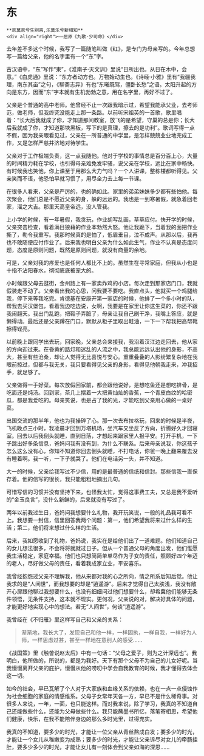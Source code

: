 # 东

``` admonish note
**悲莫悲兮生别离,乐莫乐兮新相知**       
<div align="right">——屈原《九歌·少司命》</div>
```

去年差不多这个时候，我写了一篇随笔叫做《红》，是专门为母亲写的。今年总想写一篇给父亲，他的名字里有一个“东”字。

古汉语中，“东”写作“東”，《淮南子·天文训》里说“日所出也。从日在木中，会意。”《白虎通》里说：“东方者动方也。万物始动生也。《诗经·小雅》里有“我疆我理，南东其亩”之句，《聊斋志异》有也“东曦既驾，僵卧长愁”之语。太阳升起的方向是东方，因而“东”字本就有生机勃勃之意，用在名字里，再好不过了。

父亲是个普通的高中老师。他曾经不止一次跟我暗示过，希望我能承父业，去考师范，做老师，但我终究没能走上那一条路。以前听宋祖英的一首歌，歌里唱着：“长大后我就成了你，才知道那间教室，放飞的是希望，守巢的总是你；长大后我就成了你，才知道那块黑板，写下的是真理，擦去的是功利”。歌词写得一点不假，因为我亲眼看见过，父亲在一所普通的中学里，是怎样兢兢业业地完成工作，又是怎样严慈并济地对待学生。

父亲对于工作极端负责，这一点我随他。他对于学校的事情总是百分百上心，大量的时间精力耗在学校，也引得母亲难免发牢骚，说父亲在学校，远比在家中畅快。有时候我也笑他，你上课至于用那么大力气吗？一个人讲课，整栋楼都听得见。父亲笑而不语，他恐怕早就习惯了，用尽全力去上每一节课。

在很多人看来，父亲是严厉的，也的确如此。家里的弟弟妹妹多少都有些怕他。每次聚会，他们总是不愿近父亲的身，躲的远远的。我也是一到寒暑假，就急着回老家，溜之大吉。那里天高皇帝远，没人管我。

上小学的时候，有一年暑假，我贪玩，作业胡写乱画，草草应付。快开学的时候，父亲突击检查，看着满目狼藉的作业本勃然大怒。他让我跪下，当着我的面把作业撕了，勒令我重写。我那时候真的是怕了，低眉垂目，泣不成声。从那以后，我再也不敢随便应付作业了。后来我也明白父亲为什么如此生气，作业不认真是态度问题，态度是原则问题，既然是原则问题，就没有商量的余地。

可是，父亲对我的疼爱也是任何人都比不上的。虽然生在寻常家庭，但我从小也是十指不沾阳春水，彻彻底底被宠大的。

小时候跟父母去逛街，金州路上有一家卖炸鸡的小店。每次走到那家店门口，我就假装走不动了。父亲看出我的心思，问我要不要吃。我直点头，他就买一个鸡腿给我，停下来等我吃完。肯德基在安康开第一家店的时候，他排了一个多小时的队，帮我去买汉堡包，看着我边吃边说，女啊，我要是在家里让你这生菜的，你还不跟我闹翻天。我出门乱跑，把鞋子弄脏了，母亲让我自己刷干净，我嘴上答应，就是懒得动。最后还是父亲蹲在门口，默默从柜子里取出鞋油，一下一下帮我把高帮靴擦得锃亮。

以前晚上跟同学出去玩，回家晚，父亲总会来接我，我沿着汉江边走回去，他从家的方向迎过来。在昏黄的路灯和迷乱的人流之中，我总能远远认出他的身影，不高大，甚至有些沧桑，却让人觉得无比喜悦与安心。重重叠叠的人影纷繁复杂地在我眼前掠过，但都与我无关，我只要看得见父亲的身影，看得见他朝我走来，冲我招手，就足够了。

父亲做得一手好菜。每次放假回家前，都会跟他说好，是想吃鱼还是想吃排骨，是吃面还是炖汤。回到家，茶几上摆着一大把黄灿灿的香蕉，一个青皮白纹的哈密瓜，都是我爱吃的。母亲笑说，也是占了我的光，才能吃到父亲用心做的一桌好菜。

出国交流的那半年，他也为我操碎了心。那一次去布拉格玩，回来的时候是半夜，飞机晚点三小时，我凌晨才回到万塔机场，坐汽车又坐反了方向，折腾好久才回寝室。回去以后我倒头就睡，直到日落，才想起来跟家里人报平安。打开手机，一下子跳出好多条信息，爸妈问我有没有到，为什么不联系。后来母亲说我，你这孩子怎么这么没有心，你知不知道你回去倒头就睡，不打电话，你爸一晚上翻来覆去没有睡着啊。我一听，一下子就哭了。他们在电话另一头，并不知道。

大一的时候，父亲给我写过不少信，用的是最普通的信纸和信封。那些信我一直保存着。他的信写的很长，我只能粗粗地摘出几句。

可惜写信的习惯并没有坚持下来，也怪我太忙，觉得这事费工夫，又总是我不爱听的“金玉良言”，没什么新鲜的，后来就没有写过了。

两年以前我过生日，爸妈问我想要什么礼物，我开玩笑说，一般的礼品我可看不上。我想要一封信，信里回答我两个问题：第一，他们希望我将来过什么样的生活；第二，他们将来想过什么样的生活。

后来，我如愿收到了礼物，爸妈说，我实在是给他们出了一道难题。他们知道自己的女儿想法很多，不会将将就就过日子。但从一个普通父母的角度出发，他们惟愿我生活稳定，家庭幸福。他们也只想简简单单尽作为子女的责任，照顾好四个年迈的老人，尽好做父母的责任，看着我成家立业，平安喜乐。

我曾经抱怨过父亲不理解我，他从来都对我的心之所向，情之所系后知后觉。他让我求的是“人间世”，而我想要的却是“逍遥游”。后来才觉得自己太肤浅，我没有敞开心扉跟他聊过我想要什么，也没有细细问过他们想要什么，却希冀他们能够无条件领悟，无条件支持，这本就不现实。更何况，父亲说的对，解决好具体的问题，才能更好地实现心中的想法。若无“人间世”，何谈“逍遥游”。

我曾经在《不归雁》里这样写自己和父亲的关系：

> 渐渐地，我长大了，发现自己和他一样，一样固执，一样自我，一样好为人师，一样思虑过甚，甚至一样地在意别人的感受……

《战国策》里《触詟说赵太后》中有一句话：“父母之爱子，则为之计深远也”。我明白，他所做的，所说的，都是为我好。天下有那个父母不为自己的儿女好呢。当我慢慢离开父亲的庇护，慢慢从他的唠叨中学会自我教育的时候，我才懂得去体会这一切。

如今的社会，早已瓦解了个人对于大家族和血缘关系的依赖，也在一点一点侵蚀作为社会细胞的家庭的情感维系。父母子女常年天各一方，早已不是什么稀奇事。对很多人来说，一年，一面，也只能这样。而对我来说，除了学习，我真的不知道自己还能做些什么，还能为父母做些什么。我只能蘸墨书所忆，落笔寄相思，希望他们健康，快乐，在我不能陪伴身边的那么多时光里，过得充实。

我真的不知道，要多少的时光，才能让一位父亲从青丝熬成白发；要多少的时光，才能让一个女儿从稚嫩变为成熟；要多少的时光，才能让父亲诉尽对女儿的牵肠挂肚，要多少多少的时光，才能让女儿有一刻体会到父亲如海的深恩……


